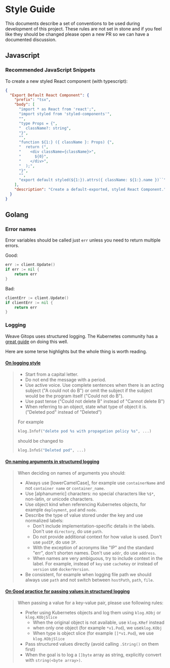 # Style Guide

This documents describe a set of conventions to be used during development of this project. These rules are not set in stone and if you feel like they should be changed please open a new PR so we can have a documented discussion.

## Javascript

### Recommended JavaScript Snippets

To create a new styled React component (with typescript):

```json
{
  "Export Default React Component": {
    "prefix": "tsx",
    "body": [
      "import * as React from 'react';",
      "import styled from 'styled-components'",
      "",
      "type Props = {",
      "  className?: string",
      "}",
      "",
      "function ${1:} ({ className }: Props) {",
      "  return (",
      "    <div className={className}>",
      "      ${0}",
      "    </div>",
      "  );",
      "}",
      "",
      "export default styled(${1:}).attrs({ className: ${1:}.name })``"
    ],
    "description": "Create a default-exported, styled React Component."
  }
}
```

## Golang

### Error names

Error variables should be called just `err` unless you need to return multiple errors.

Good:

```go
err := client.Update()
if err := nil {
    return err
}
```

Bad:

```go
clientErr := client.Update()
if clientErr := nil {
    return err
}
```

### Logging

Weave Gitops uses structured logging. The Kubernetes community has a [great guide](https://github.com/kubernetes/community/blob/d7ab088079c96891cee9bbcc88a78649acdf49f1/contributors/devel/sig-instrumentation/migration-to-structured-logging.md) on doing this well.

Here are some terse highlights but the whole thing is worth reading.

#### [On logging style](https://github.com/kubernetes/community/blob/d7ab088079c96891cee9bbcc88a78649acdf49f1/contributors/devel/sig-instrumentation/migration-to-structured-logging.md#remove-string-formatting-from-log-message)

> - Start from a capital letter.
> - Do not end the message with a period.
> - Use active voice. Use complete sentences when there is an acting subject ("A could not do B") or omit the subject if the subject would be the program itself ("Could not do B").
> - Use past tense ("Could not delete B" instead of "Cannot delete B")
> - When referring to an object, state what type of object it is. ("Deleted pod" instead of "Deleted")
>
> For example
>
> ```go
> klog.Infof("delete pod %s with propagation policy %s", ...)
> ```
>
> should be changed to
>
> ```go
> klog.InfoS("Deleted pod", ...)
> ```

#### [On naming arguments in structured logging](https://github.com/kubernetes/community/blob/d7ab088079c96891cee9bbcc88a78649acdf49f1/contributors/devel/sig-instrumentation/migration-to-structured-logging.md#name-arguments)

> When deciding on names of arguments you should:
>
> - Always use [lowerCamelCase], for example use `containerName` and not `container name` or `container_name`.
> - Use [alphanumeric] characters: no special characters like `%$*`, non-latin, or unicode characters.
> - Use object kind when referencing Kubernetes objects, for example `deployment`, `pod` and `node`.
> - Describe the type of value stored under the key and use normalized labels:
>   - Don't include implementation-specific details in the labels. Don't use `directory`, do use `path`.
>   - Do not provide additional context for how value is used. Don't use `podIP`, do use `IP`.
>   - With the exception of acronyms like "IP" and the standard "err", don't shorten names. Don't use `addr`, do use `address`.
>   - When names are very ambiguous, try to include context in the label. For example, instead of
>     `key` use `cacheKey` or instead of `version` use `dockerVersion`.
> - Be consistent, for example when logging file path we should always use `path` and not switch between
>   `hostPath`, `path`, `file`.

#### [On Good practice for passing values in structured logging](https://github.com/kubernetes/community/blob/d7ab088079c96891cee9bbcc88a78649acdf49f1/contributors/devel/sig-instrumentation/migration-to-structured-logging.md#good-practice-for-passing-values-in-structured-logging)

> When passing a value for a key-value pair, please use following rules:
>
> - Prefer using Kubernetes objects and log them using `klog.KObj` or `klog.KObjSlice`
>   - When the original object is not available, use `klog.KRef` instead
>   - when only one object (for example `*v1.Pod`), we use`klog.KObj`
>   - When type is object slice (for example `[]*v1.Pod`), we use `klog.KObjSlice`
> - Pass structured values directly (avoid calling `.String()` on them first)
> - When the goal is to log a `[]byte` array as string, explicitly convert with `string(<byte array>)`.
